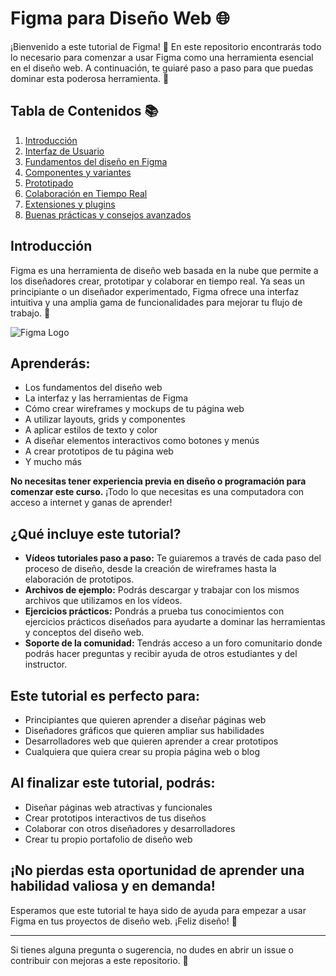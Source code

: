 # Figma para Diseño Web 🌐

¡Bienvenido a este tutorial de Figma! 🎨 En este repositorio encontrarás todo lo necesario para comenzar a usar Figma como una herramienta esencial en el diseño web. A continuación, te guiaré paso a paso para que puedas dominar esta poderosa herramienta. 🚀

## Tabla de Contenidos 📚

1. [Introducción](#https://www.notion.so/Introducci-n-63791ab36a4241cc97172442347548a9?pvs=4)
2. [Interfaz de Usuario](#interfaz-de-usuario)
3. [Fundamentos del diseño en Figma](#)
4. [Componentes y variantes](#)
5. [Prototipado](#prototipado)
6. [Colaboración en Tiempo Real](#colaboración-en-tiempo-real)
7. [Extensiones y plugins](#)
8. [Buenas prácticas y consejos avanzados](#)

## Introducción

Figma es una herramienta de diseño web basada en la nube que permite a los diseñadores crear, prototipar y colaborar en tiempo real. Ya seas un principiante o un diseñador experimentado, Figma ofrece una interfaz intuitiva y una amplia gama de funcionalidades para mejorar tu flujo de trabajo. 🌟

![Figma Logo](https://upload.wikimedia.org/wikipedia/commons/3/33/Figma-logo.svg)

## Aprenderás:

* Los fundamentos del diseño web
* La interfaz y las herramientas de Figma
* Cómo crear wireframes y mockups de tu página web
* A utilizar layouts, grids y componentes
* A aplicar estilos de texto y color
* A diseñar elementos interactivos como botones y menús
* A crear prototipos de tu página web
* Y mucho más

**No necesitas tener experiencia previa en diseño o programación para comenzar este curso.** ¡Todo lo que necesitas es una computadora con acceso a internet y ganas de aprender!

## ¿Qué incluye este tutorial?

* **Vídeos tutoriales paso a paso:** Te guiaremos a través de cada paso del proceso de diseño, desde la creación de wireframes hasta la elaboración de prototipos.
* **Archivos de ejemplo:** Podrás descargar y trabajar con los mismos archivos que utilizamos en los vídeos.
* **Ejercicios prácticos:** Pondrás a prueba tus conocimientos con ejercicios prácticos diseñados para ayudarte a dominar las herramientas y conceptos del diseño web.
* **Soporte de la comunidad:** Tendrás acceso a un foro comunitario donde podrás hacer preguntas y recibir ayuda de otros estudiantes y del instructor.

## Este tutorial es perfecto para:

* Principiantes que quieren aprender a diseñar páginas web
* Diseñadores gráficos que quieren ampliar sus habilidades
* Desarrolladores web que quieren aprender a crear prototipos
* Cualquiera que quiera crear su propia página web o blog

## Al finalizar este tutorial, podrás:

* Diseñar páginas web atractivas y funcionales
* Crear prototipos interactivos de tus diseños
* Colaborar con otros diseñadores y desarrolladores
* Crear tu propio portafolio de diseño web

## ¡No pierdas esta oportunidad de aprender una habilidad valiosa y en demanda!

Esperamos que este tutorial te haya sido de ayuda para empezar a usar Figma en tus proyectos de diseño web. ¡Feliz diseño! 🎉

---

Si tienes alguna pregunta o sugerencia, no dudes en abrir un issue o contribuir con mejoras a este repositorio. 🚀
